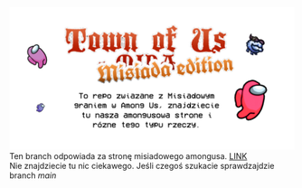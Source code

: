 ![](https://raw.githubusercontent.com/TaXi0k/misiadatownofus/main/images/headerimg.png)
Ten branch odpowiada za stronę misiadowego amongusa. [LINK](https://taxi0k.github.io/misiadatownofus)<br>
Nie znajdziecie tu nic ciekawego. Jeśli czegoś szukacie sprawdzajdzie branch *main*

